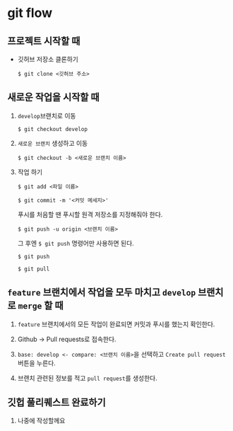 # git flow 

## 프로젝트 시작할 때

* 깃허브 저장소 클론하기

    `$ git clone <깃허브 주소>`


## 새로운 작업을 시작할 때

1. `develop`브랜치로 이동

    `$ git checkout develop`

2. `새로운 브랜치` 생성하고 이동

    `$ git checkout -b <새로운 브랜치 이름>`

3. 작업 하기

    `$ git add <파일 이름>`

    `$ git commit -m '<커밋 메세지>'`
    
    푸시를 처음할 땐 푸시할 원격 저장소를 지정해줘야 한다.

    `$ git push -u origin <브랜치 이름>`

    그 후엔 `$ git push` 명령어만 사용하면 된다.

    `$ git push`

    `$ git pull`


## `feature` 브랜치에서 작업을 모두 마치고 `develop` 브랜치로 `merge` 할 때

1. `feature` 브랜치에서의 모든 작업이 완료되면 커밋과 푸시를 했는지 확인한다.

2. Github -> Pull requests로 접속한다.

3. `base: develop <- compare: <브랜치 이름>`을 선택하고 `Create pull request` 버튼을 누른다.

4. 브랜치 관련된 정보를 적고 `pull request`를 생성한다.


## 깃헙 풀리퀘스트 완료하기

1. 나중에 작성할께요